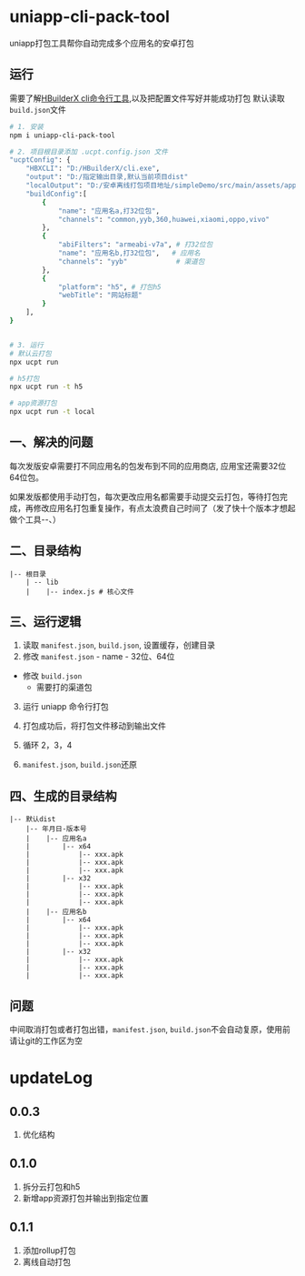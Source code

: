 # uniapp-cli-pack-tool
uniapp打包工具帮你自动完成多个应用名的安卓打包


## 运行
需要了解[HBuilderX cli命令行工具](https://hx.dcloud.net.cn/cli/pack?id=config),以及把配置文件写好并能成功打包
默认读取`build.json`文件

```sh
# 1. 安装
npm i uniapp-cli-pack-tool

# 2. 项目根目录添加 .ucpt.config.json 文件
"ucptConfig": {
    "HBXCLI": "D:/HBuilderX/cli.exe",
    "output": "D:/指定输出目录,默认当前项目dist"
    "localOutput": "D:/安卓离线打包项目地址/simpleDemo/src/main/assets/apps", // app资源包输出地址
    "buildConfig":[
        {
            "name": "应用名a,打32位包",
            "channels": "common,yyb,360,huawei,xiaomi,oppo,vivo"
        },
        {
            "abiFilters": "armeabi-v7a", # 打32位包
            "name": "应用名b,打32位包",   # 应用名
            "channels": "yyb"            # 渠道包
        },
        {
            "platform": "h5", # 打包h5
            "webTitle": "网站标题"
        }
    ],
}


# 3. 运行
# 默认云打包
npx ucpt run

# h5打包
npx ucpt run -t h5

# app资源打包
npx ucpt run -t local
```


## 一、解决的问题
每次发版安卓需要打不同应用名的包发布到不同的应用商店, 应用宝还需要32位64位包。

如果发版都使用手动打包，每次更改应用名都需要手动提交云打包，等待打包完成，再修改应用名打包重复操作，有点太浪费自己时间了（发了快十个版本才想起做个工具--、）


## 二、目录结构

```
|-- 根目录
    | -- lib
    |    |-- index.js # 核心文件
```


## 三、运行逻辑

1. 读取 `manifest.json`, `build.json`, 设置缓存，创建目录
2. 修改 `manifest.json`
        - name
        - 32位、64位

- 修改 `build.json`
    - 需要打的渠道包

3. 运行 uniapp 命令行打包

4. 打包成功后，将打包文件移动到输出文件

5. 循环 2，3，4

6. `manifest.json`, `build.json`还原

## 四、生成的目录结构

```
|-- 默认dist
    |-- 年月日-版本号
    |    |-- 应用名a
    |        |-- x64
    |            |-- xxx.apk
    |            |-- xxx.apk
    |            |-- xxx.apk
    |        |-- x32
    |            |-- xxx.apk
    |            |-- xxx.apk
    |            |-- xxx.apk
    |    |-- 应用名b
    |        |-- x64
    |            |-- xxx.apk
    |            |-- xxx.apk
    |            |-- xxx.apk
    |        |-- x32
    |            |-- xxx.apk
    |            |-- xxx.apk
    |            |-- xxx.apk
```



## 问题
中间取消打包或者打包出错，`manifest.json`, `build.json`不会自动复原，使用前请让git的工作区为空


# updateLog
## 0.0.3
1. 优化结构

## 0.1.0
1. 拆分云打包和h5
2. 新增app资源打包并输出到指定位置

## 0.1.1
1. 添加rollup打包
2. 离线自动打包